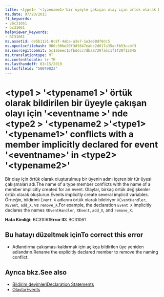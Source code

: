 ```yaml
---
title: <type1> '<typename1>'bir üyeyle çakışan olay için örtük olarak bildirilen'<eventname>' nda <type2> '<typename2>'
ms.date: 07/20/2015
f1_keywords:
- vbc31061
- bc31061
helpviewer_keywords:
- BC31061
ms.assetid: de5b1121-8c8f-4aba-a3e7-1e3e60df0dc5
ms.openlocfilehash: 906c30be20f3d9847eabc2d017a35acfb53cabf3
ms.sourcegitcommit: 5c1abeec15fbddcc7dbaa729fabc1f1f29f12045
ms.translationtype: MT
ms.contentlocale: tr-TR
ms.lasthandoff: 03/15/2019
ms.locfileid: "58049823"
---
```

# <a name="type1-typename1-conflicts-with-a-member-implicitly-declared-for-event-eventname-in-type2-typename2"></a><span data-ttu-id="8561d-102">\<type1 > '\<typename1 >' örtük olarak bildirilen bir üyeyle çakışan olayı için '\<eventname >' nde \<type2 > '\<typename2 >'</span><span class="sxs-lookup"><span data-stu-id="8561d-102">\<type1> '\<typename1>' conflicts with a member implicitly declared for event '\<eventname>' in \<type2> '\<typename2>'</span></span>
<span data-ttu-id="8561d-103">Bir olay için örtük olarak oluşturulmuş bir üyenin adını içeren bir tür üyesi çakışmaları adı.</span><span class="sxs-lookup"><span data-stu-id="8561d-103">The name of a type member conflicts with the name of a member implicitly created for an event.</span></span> <span data-ttu-id="8561d-104">Olaylar, birkaç örtük değişkenler örtük olarak oluşturun.</span><span class="sxs-lookup"><span data-stu-id="8561d-104">Events implicitly create several implicit variables.</span></span> <span data-ttu-id="8561d-105">Örneğin, bildirimi `Event X` adlarını örtük olarak bildiriyor `XEventHandler`, `XEvent`, `add_X`, ve `remove_X`.</span><span class="sxs-lookup"><span data-stu-id="8561d-105">For example, the declaration `Event X` implicitly declares the names `XEventHandler`, `XEvent`, `add_X`, and `remove_X`.</span></span>  
  
 <span data-ttu-id="8561d-106">**Hata Kimliği:** BC31061</span><span class="sxs-lookup"><span data-stu-id="8561d-106">**Error ID:** BC31061</span></span>  
  
## <a name="to-correct-this-error"></a><span data-ttu-id="8561d-107">Bu hatayı düzeltmek için</span><span class="sxs-lookup"><span data-stu-id="8561d-107">To correct this error</span></span>  
  
-   <span data-ttu-id="8561d-108">Adlandırma çakışması kaldırmak için açıkça bildirilen üye yeniden adlandırın.</span><span class="sxs-lookup"><span data-stu-id="8561d-108">Rename the explicitly declared member to remove the naming conflict.</span></span>  
  
## <a name="see-also"></a><span data-ttu-id="8561d-109">Ayrıca bkz.</span><span class="sxs-lookup"><span data-stu-id="8561d-109">See also</span></span>

- [<span data-ttu-id="8561d-110">Bildirim deyimleri</span><span class="sxs-lookup"><span data-stu-id="8561d-110">Declaration Statements</span></span>](~/docs/visual-basic/programming-guide/language-features/statements.md#declaration-statements)
- [<span data-ttu-id="8561d-111">Olaylar</span><span class="sxs-lookup"><span data-stu-id="8561d-111">Events</span></span>](../../visual-basic/programming-guide/language-features/events/index.md)
